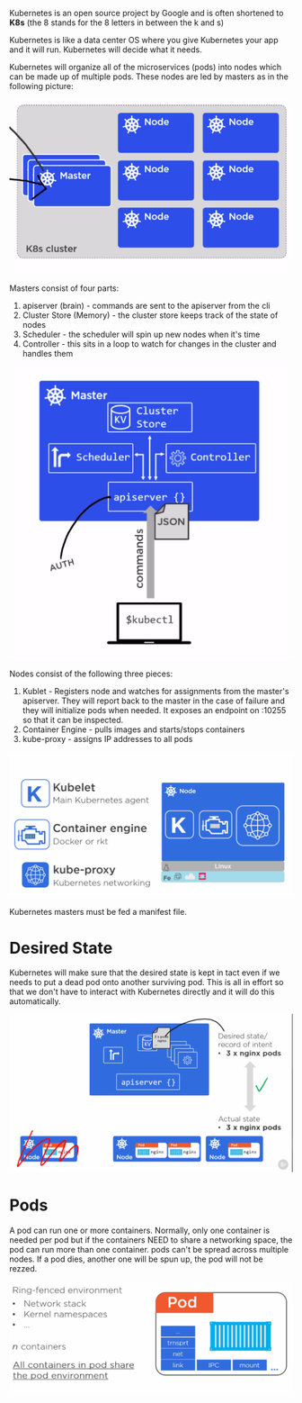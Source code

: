 Kubernetes is an open source project by Google and is often shortened to **K8s** (the 8 stands for the 8 letters in between the k and s)

Kubernetes is like a data center OS where you give Kubernetes your app and it will run. Kubernetes will decide what it needs.

Kubernetes will organize all of the microservices (pods) into nodes which can be made up of multiple pods. These nodes are led by masters
as in the following picture:

![Masters and Nodes](Kubernetes/masters-nodes.png)

Masters consist of four parts:

1. apiserver (brain) - commands are sent to the apiserver from the cli
2. Cluster Store (Memory) - the cluster store keeps track of the state of nodes
3. Scheduler - the scheduler will spin up new nodes when it's time
4. Controller - this sits in a loop to watch for changes in the cluster and handles them

![Masters](Kubernetes/masters.png)

Nodes consist of the following three pieces:

1. Kublet - Registers node and watches for assignments from the master's apiserver. They will report back to the master in the case of failure and they will initialize pods when needed. It exposes an endpoint on :10255 so that it can be inspected.
2. Container Engine - pulls images and starts/stops containers
3. kube-proxy - assigns IP addresses to all pods

![Node](Kubernetes/node.png)

Kubernetes masters must be fed a manifest file.

# Desired State

Kubernetes will make sure that the desired state is kept in tact even if we needs to put a dead pod onto another surviving pod. 
This is all in effort so that we don't have to interact with Kubernetes directly and it will do this automatically.

![Desired State](Kubernetes/desired_state.png)

# Pods

A pod can run one or more containers. Normally, only one container is needed per pod but if the containers NEED to share a networking space, the pod can run more than one container. pods can't be spread across multiple nodes. If a pod dies, another one will be spun up, the pod will not be rezzed.

![Pods](Kubernetes/pods.png)

